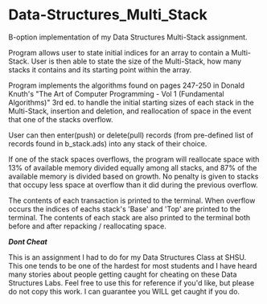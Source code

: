 # Data-Structures_Multi_Stack
B-option implementation of my Data Structures Multi-Stack assignment.

Program allows user to state initial indices for an array to contain a Multi-Stack.
User is then able to state the size of the Multi-Stack, how many stacks it contains and its starting point within the array.

Program implements the algorithms found on pages 247-250 in Donald Knuth's "The Art of Computer Programming - Vol 1 (Fundamental Algorithms)" 3rd ed.
to handle the initial starting sizes of each stack in the Multi-Stack, insertion and deletion, and reallocation of space in the event that one of the stacks overflow.

User can then enter(push) or delete(pull) records (from pre-defined list of records found in b_stack.ads) into any stack of their choice.

If one of the stack spaces overflows, the program will reallocate space with 13% of available memory divided equally among all stacks, and 87% of the available
memory is divided based on growth. No penalty is given to stacks that occupy less space at overflow than it did during the previous overflow.

The contents of each transaction is printed to the terminal. 
When overflow occurs the indices of eachs stack's 'Base' and 'Top' are printed to the terminal. The contents of each stack are also printed to the terminal both before
and after repacking / reallocating space.


***Dont Cheat***

This is an assignment I had to do for my Data Structures Class at SHSU. This one tends to be one of the hardest for most students and I have heard many stories
about people getting caught for cheating on these Data Structures Labs. Feel free to use this for reference if you'd like, but please do not copy this work.
I can guarantee you WILL get caught if you do. 


